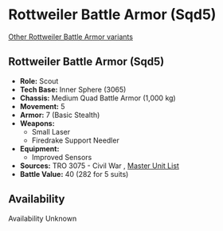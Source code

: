 # Rottweiler Battle Armor (Sqd5) 

[Other Rottweiler Battle Armor variants](../rottweiler_battle_armor.md) 

## Rottweiler Battle Armor (Sqd5) 

- **Role:** Scout 
- **Tech Base:** Inner Sphere (3065) 
- **Chassis:** Medium Quad Battle Armor (1,000 kg) 
- **Movement:** 5 
- **Armor:** 7 (Basic Stealth) 
- **Weapons:** 
  - Small Laser 
  - Firedrake Support Needler 
- **Equipment:** 
  - Improved Sensors 
- **Sources:** TRO 3075 - Civil War , [Master Unit List](http://masterunitlist.info/Unit/Details/8664) 
- **Battle Value:** 40 (282 for 5 suits) 

## Availability 

Availability Unknown 

